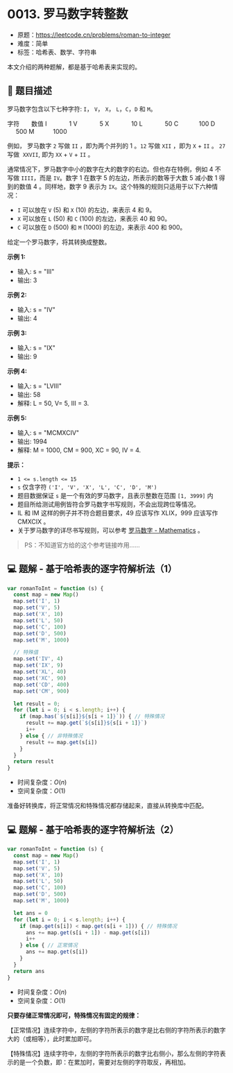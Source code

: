 # 0013. 罗马数字转整数

- 原题：https://leetcode.cn/problems/roman-to-integer
- 难度：简单
- 标签：哈希表、数学、字符串

本文介绍的两种题解，都是基于哈希表来实现的。

## 📝 题目描述

罗马数字包含以下七种字符: `I`， `V`， `X`， `L`，`C`，`D` 和 `M`。

字符       数值
I              1
V             5
X             10
L             50
C            100
D            500
M           1000

例如， 罗马数字 `2` 写做 `II` ，即为两个并列的 1 。`12` 写做 `XII` ，即为 `X` + `II` 。 `27` 写做  `XXVII`, 即为 `XX` + `V` + `II` 。

通常情况下，罗马数字中小的数字在大的数字的右边。但也存在特例，例如 4 不写做 `IIII`，而是 `IV`。数字 1 在数字 5 的左边，所表示的数等于大数 5 减小数 1 得到的数值 4 。同样地，数字 9 表示为 `IX`。这个特殊的规则只适用于以下六种情况：

- `I` 可以放在 `V` (5) 和 `X` (10) 的左边，来表示 4 和 9。
- `X` 可以放在 `L` (50) 和 `C` (100) 的左边，来表示 40 和 90。
- `C` 可以放在 `D` (500) 和 `M` (1000) 的左边，来表示 400 和 900。

给定一个罗马数字，将其转换成整数。

**示例 1:**

- 输入: s = "III"
- 输出: 3

**示例 2:**

- 输入: s = "IV"
- 输出: 4

**示例 3:**

- 输入: s = "IX"
- 输出: 9

**示例 4:**

- 输入: s = "LVIII"
- 输出: 58
- 解释: L = 50, V= 5, III = 3.

**示例 5:**

- 输入: s = "MCMXCIV"
- 输出: 1994
- 解释: M = 1000, CM = 900, XC = 90, IV = 4.

**提示：**

- `1 <= s.length <= 15`
- `s` 仅含字符 `('I', 'V', 'X', 'L', 'C', 'D', 'M')`
- 题目数据保证 `s` 是一个有效的罗马数字，且表示整数在范围 `[1, 3999]` 内
- 题目所给测试用例皆符合罗马数字书写规则，不会出现跨位等情况。
- IL 和 IM 这样的例子并不符合题目要求，49 应该写作 XLIX，999 应该写作 CMXCIX 。
- 关于罗马数字的详尽书写规则，可以参考 [罗马数字 - Mathematics](https://www.3dfindit.com/zh-CN/keywords/%e7%bd%97%e9%a9%ac%e6%95%b0%e5%ad%97) 。

> PS：不知道官方给的这个参考链接咋用……

## 💻 题解 - 基于哈希表的逐字符解析法（1）

```javascript
var romanToInt = function (s) {
  const map = new Map()
  map.set('I', 1)
  map.set('V', 5)
  map.set('X', 10)
  map.set('L', 50)
  map.set('C', 100)
  map.set('D', 500)
  map.set('M', 1000)

  // 特殊值
  map.set('IV', 4)
  map.set('IX', 9)
  map.set('XL', 40)
  map.set('XC', 90)
  map.set('CD', 400)
  map.set('CM', 900)

  let result = 0;
  for (let i = 0; i < s.length; i++) {
    if (map.has(`${s[i]}${s[i + 1]}`)) { // 特殊情况
      result += map.get(`${s[i]}${s[i + 1]}`)
      i++
    } else { // 非特殊情况
      result += map.get(s[i])
    }
  }
  return result
}
```

- 时间复杂度：$O(n)$
- 空间复杂度：$O(1)$

准备好转换库，将正常情况和特殊情况都存储起来，直接从转换库中匹配。

## 💻 题解 - 基于哈希表的逐字符解析法（2）

```javascript
var romanToInt = function (s) {
  const map = new Map()
  map.set('I', 1)
  map.set('V', 5)
  map.set('X', 10)
  map.set('L', 50)
  map.set('C', 100)
  map.set('D', 500)
  map.set('M', 1000)

  let ans = 0
  for (let i = 0; i < s.length; i++) {
    if (map.get(s[i]) < map.get(s[i + 1])) { // 特殊情况
      ans += map.get(s[i + 1]) - map.get(s[i])
      i++
    } else { // 正常情况
      ans += map.get(s[i])
    }
  }
  return ans
}
```

- 时间复杂度：$O(n)$
- 空间复杂度：$O(1)$

**只要存储正常情况即可，特殊情况有固定的规律：**

【正常情况】连续字符中，左侧的字符所表示的数字是比右侧的字符所表示的数字大的（或相等），此时累加即可。

【特殊情况】连续字符中，左侧的字符所表示的数字比右侧小，那么左侧的字符表示的是一个负数，即：在累加时，需要对左侧的字符取反，再相加。

